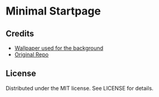 # Minimal Startpage

## Credits
* [Wallpaper used for the background](https://wallpapercave.com/wp/VD8ldiL.jpg)
* [Original Repo](https://github.com/0-Tikaro/minimum-viable-startpage)

## License
Distributed under the MIT license. See LICENSE for details.
